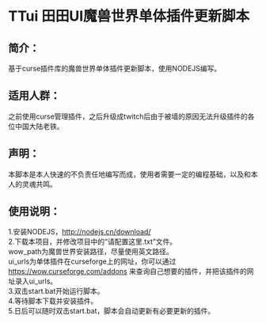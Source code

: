 # TTui  田田UI魔兽世界单体插件更新脚本

## 简介：
  基于curse插件库的魔兽世界单体插件更新脚本，使用NODEJS编写。
## 适用人群：
  之前使用curse管理插件，之后升级成twitch后由于被墙的原因无法升级插件的各位中国大陆老铁。

## 声明：
  本脚本是本人快速的不负责任地编写而成，使用者需要一定的编程基础，以及和本人的灵魂共鸣。

## 使用说明：
1.安装NODEJS，http://nodejs.cn/download/  
2.下载本项目，并修改项目中的“请配置这里.txt”文件。  
    wow_path为魔兽世界安装路径，尽量使用英文路径。  
    ui_urls为单体插件在curseforge上的网址，你可以通过 https://wow.curseforge.com/addons 来查询自己想要的插件，并把该插件的网址录入ui_urls。  
3.双击start.bat开始运行脚本。  
4.等待脚本下载并安装插件。  
5.日后可以随时双击start.bat，脚本会自动更新有必要更新的插件。  


